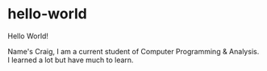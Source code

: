# hello-world

Hello World!

Name's Craig, I am a current student of Computer Programming & Analysis. 
I learned a lot but have much to learn.
